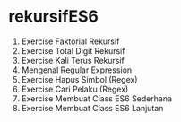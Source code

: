 # rekursifES6

1.  Exercise Faktorial Rekursif
2.  Exercise Total Digit Rekursif
3.  Exercise Kali Terus Rekursif
4.  Mengenal Regular Expression
5.  Exercise Hapus Simbol (Regex)
6.  Exercise Cari Pelaku (Regex)
7.  Exercise Membuat Class ES6 Sederhana
8.  Exercise Membuat Class ES6 Lanjutan